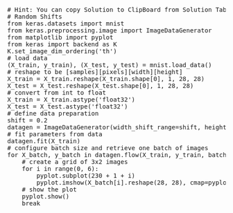 <pre class="file" data-target="clipboard">
# Hint: You can copy Solution to ClipBoard from Solution Tab
# Random Shifts
from keras.datasets import mnist
from keras.preprocessing.image import ImageDataGenerator
from matplotlib import pyplot
from keras import backend as K
K.set_image_dim_ordering('th')
# load data
(X_train, y_train), (X_test, y_test) = mnist.load_data()
# reshape to be [samples][pixels][width][height]
X_train = X_train.reshape(X_train.shape[0], 1, 28, 28)
X_test = X_test.reshape(X_test.shape[0], 1, 28, 28)
# convert from int to float
X_train = X_train.astype('float32')
X_test = X_test.astype('float32')
# define data preparation
shift = 0.2
datagen = ImageDataGenerator(width_shift_range=shift, height_shift_range=shift)
# fit parameters from data
datagen.fit(X_train)
# configure batch size and retrieve one batch of images
for X_batch, y_batch in datagen.flow(X_train, y_train, batch_size=9):
	# create a grid of 3x2 images
	for i in range(0, 6):
		pyplot.subplot(230 + 1 + i)
		pyplot.imshow(X_batch[i].reshape(28, 28), cmap=pyplot.get_cmap('Blues'))
	# show the plot
	pyplot.show()
	break

</pre>